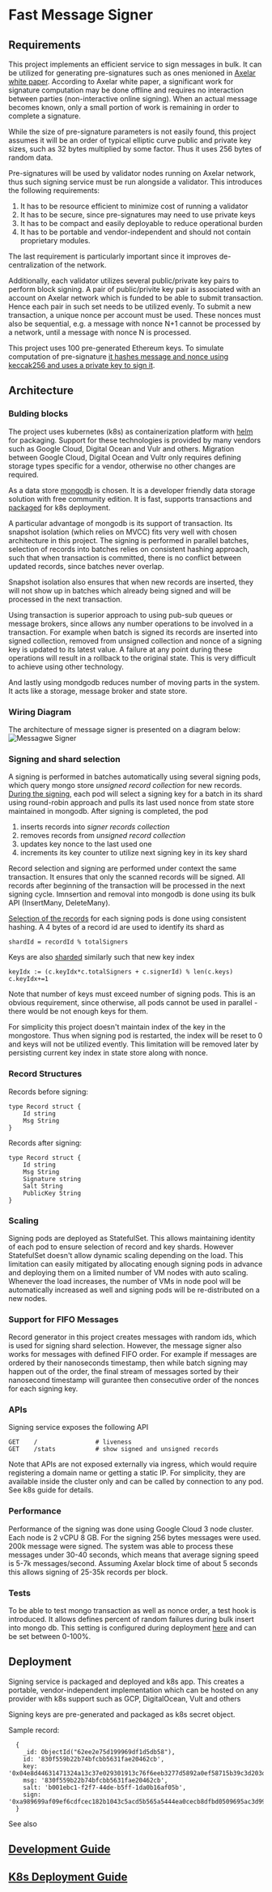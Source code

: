 # Fast Message Signer

## Requirements

This project implements an efficient service to sign messages in bulk. 
It can be utilized for generating pre-signatures such as ones menioned in [Axelar
white paper](https://axelar.network/axelar_whitepaper.pdf). According to Axelar 
white paper, a significant work for signature computation may be done offline 
and requires no interaction between parties (non-interactive online signing). 
When an actual message becomes known, only a small portion of work is remaining
in order to complete a signature. 

While the size of pre-signature parameters is not
easily found, this project assumes it will be an order of typical elliptic curve public and private key sizes,
such as 32 bytes multiplied by some factor. Thus it uses 256 bytes of random data.

Pre-signatures will be used by validator nodes running on Axelar network, thus
such signing service must be run alongside a validator. This introduces the following
requirements:
1. It has to be resource efficient to minimize cost of running a validator
2. It has to be secure, since pre-signatures may need to use private keys
3. It has to be compact and easily deployable to reduce operational burden
4. It has to be portable and vendor-independent and should not contain proprietary modules.

The last requirement is particularly important since it improves de-centralization of the network.

Additionally, each validator utilizes several public/private key pairs to perform block signing.
A pair of public/privite key pair is associated with an account on Axelar network which is funded 
to be able to submit transaction. Hence each pair in such set needs to be utilized evenly. To 
submit a new transaction, a unique nonce per account must be used. These nonces must also be sequential, 
e.g. a message with nonce N+1 cannot be processed by a network, until a message with nonce N is processed.

This project uses 100 pre-generated Ethereum keys. To simulate computation
of pre-signature [it hashes message and nonce using keccak256 and uses 
a private key to sign it](https://github.com/rovechkin1/message-sign/blob/11fa9071431d98e6c9e90366a7ab6f6d32916dbc/service/signer/signer.go#L22).

## Architecture

### Bulding blocks
The project uses kubernetes (k8s) as containerization
platform with [helm](https://helm.sh/) for packaging. Support for these technologies is provided by many vendors such as Google Cloud, Digital Ocean and 
Vulr and others. Migration between Google Cloud, Digital Ocean and Vultr only requires defining storage types specific 
for a vendor, otherwise no other changes are required.

As a data store [mongodb](https://www.mongodb.com/) is chosen. It is a developer friendly data storage solution
with free community edition. It is fast, supports transactions and [packaged](https://github.com/bitnami/charts/tree/master/bitnami/mongodb) for k8s deployment.

A particular advantage of mongodb is its support of transaction. Its snapshot
isolation (which relies on MVCC) fits very well with chosen architecture in this project. 
The signing is performed in parallel batches, selection of records into batches relies on consistent hashing 
approach, such that when transaction is committed, there is no conflict
between updated records, since batches never overlap.

Snapshot isolation also ensures that when new records are inserted, they will not show
up in batches which already being signed and will be processed in the next transaction.

Using transaction is superior approach to using pub-sub queues or message 
brokers, since allows any number operations to be involved in a transaction.
For example when batch is signed its records are inserted into signed collection,
removed from unsigned collection and nonce of a signing key is updated to its latest value.
A failure at any point during these operations will result in a rollback to the original
state. This is very difficult to achieve using other technology.

And lastly using mondgodb reduces number of moving parts in the system. It acts like
a storage, message broker and state store.

### Wiring Diagram

The architecture of message signer is presented on a diagram below:
![Messagwe Signer](bulk_signer.png "Title")


### Signing and shard selection

A signing is performed in batches automatically using several signing pods, which query
mongo store *unsigned record collection* for new records. [During the signing](https://github.com/rovechkin1/message-sign/blob/11fa9071431d98e6c9e90366a7ab6f6d32916dbc/service/batch/batch_signer.go#L146), each pod
will select a signing key for a batch in its shard using round-robin approach and pulls its last used nonce from
state store maintained in mongodb. After signing is completed, the pod
1. inserts records into *signer records collection*
2. removes records from *unsigned record collection*
3. updates key nonce to the last used one
4. increments its key counter to utilize next signing key in its key shard

Record selection and signing are performed under context the same
transaction. It ensures that only the scanned records will be signed. All records after 
beginning of the transaction will be processed in the next signing cycle. 
Imnsertion and removal into mongodb is done using its bulk API (InsertMany, DeleteMany).

[Selection of the records](https://github.com/rovechkin1/message-sign/blob/11fa9071431d98e6c9e90366a7ab6f6d32916dbc/service/store/mongo_store.go#L155) for each signing pods is done using consistent hashing. A 4 bytes of 
a record id are used to identify its shard as
```bigquery
shardId = recordId % totalSigners
```
Keys are also [sharded](https://github.com/rovechkin1/message-sign/blob/11fa9071431d98e6c9e90366a7ab6f6d32916dbc/service/batch/batch_signer.go#L87) similarly such that new key index 
```bigquery
keyIdx := (c.keyIdx*c.totalSigners + c.signerId) % len(c.keys)
c.keyIdx+=1
```
Note that number of keys must exceed number of signing pods. This is an obvious requirement, since otherwise, all
pods cannot be used in parallel - there would be not enough keys for them.

For simplicity this project doesn't maintain index of the key in the mongostore. Thus
when signing pod is restarted, the index will be reset to 0 and keys 
will not be utilized evently. This limitation will be removed later by
persisting current key index in state store along with nonce.

### Record Structures
Records before signing:
```
type Record struct {
    Id string
    Msg String
}
```

Records after signing:
```
type Record struct {
    Id string
    Msg String
    Signature string
    Salt String
    PublicKey String
}
```

### Scaling
Signing pods are deployed as StatefulSet. This allows maintaining identity of each pod
to ensure selection of record and key shards. However StatefulSet doesn't
allow dynamic scaling depending on the load. This limitation can easily
mitigated by allocating enough signing pods in advance and deploying them
on a limited number of VM nodes with auto scaling. Whenever the load increases, 
the number of VMs in node pool will be automatically increased as well
and signing pods will be re-distributed on a new nodes.

### Support for FIFO Messages
Record generator in this project creates messages with random ids, which is used for signing shard selection.
However, the message signer also works for 
messages with defined FIFO order. For example if messages are ordered by 
their nanoseconds timestamp, then while batch signing may happen out of the order, the
final stream of messages sorted by their nanosecond timestamp will  gurantee 
then consecutive order of the nonces for each signing key.

### APIs

Signing service exposes the following API

```
GET    /                # liveness         
GET    /stats           # show signed and unsigned records         
```
Note that APIs are not exposed externally via ingress, which would
require registering a domain name or getting a static IP.
For simplicity, they are available inside the cluster only 
and can be called by connection to any pod. See k8s guide for details.

### Performance
Performance of the signing was done using Google Cloud 3 node cluster.
Each node is 2 vCPU 8 GB. For the signing 256 bytes messages were used.
200k message were signed. The system was able to process these messages
under 30-40 seconds, which means that average signing speed is 5-7k messages/second.
Assuming Axelar block time of about 5 seconds this allows signing of 25-35k records per block.

### Tests
To be able to test mongo transaction as well as nonce order, a test 
hook is introduced. It allows defines percent of random failures during 
bulk insert into mongo db. This setting is configured during deployment [here](https://github.com/rovechkin1/message-sign/blob/f4aa8a3814b9830a310d1cbe89282ef39fc65b4f/charts/values.yaml#L24) and 
can be set between 0-100%.


## Deployment

Signing service is packaged and deployed and k8s app. This 
creates a portable, vendor-independent implementation which can
be hosted on any provider with k8s support such as GCP, DigitalOcean, Vult and others

Signing keys are pre-generated and packaged as k8s secret object.

Sample record:
```
  {
    _id: ObjectId("62ee2e75d199969df1d5db58"),
    id: '830f559b22b74bfcbb5631fae20462cb',
    key: '0x04e8d44631471324a13c37e029301913c76f6eeb3277d5892a0ef58715b39c3d203d2c60f842442890e8ffaacfa4acc3eb061bab813a6f56ba629691d996a09de0',
    msg: '830f559b22b74bfcbb5631fae20462cb',
    salt: 'b001ebc1-f2f7-44de-b5ff-1da0b16af05b',
    sign: '0xa989699af09ef6cdfcec182b1043c5acd5b565a5444ea0cecb8dfbd0509695ac3d9905b32246774d46af617d122cdcea3a273a71287082feffaa4c3b9fccd82f01'
  }
```

See also

## [Development Guide](DEVELOP.md)

## [K8s Deployment Guide](K8S.md)


